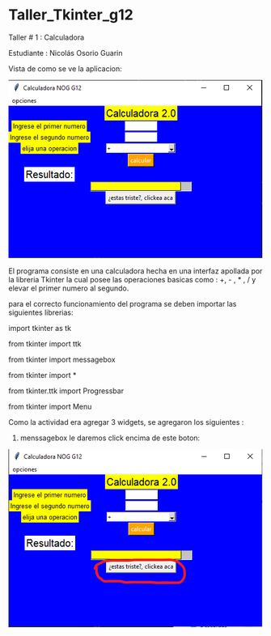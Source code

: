 # Taller_Tkinter_g12
Taller # 1 : Calculadora 

Estudiante : Nicolás Osorio Guarin

Vista de como se ve la aplicacion:

![vista principal de la calculadora](/Codigo_Fuente/Imagenes/inicio.PNG)

El programa consiste en una calculadora hecha en una interfaz apollada por la libreria Tkinter la cual posee las operaciones basicas como : +, - , * , / y elevar el primer numero
al segundo.  

para el correcto funcionamiento del programa se deben importar las siguientes librerias:

  import tkinter as tk
  
  from tkinter import ttk
  
  from tkinter import messagebox
  
  from tkinter import *
  
  from tkinter.ttk import Progressbar
  
  from tkinter import Menu
  
  Como la actividad era agregar 3 widgets, se agregaron los siguientes :
  
1)  menssagebox
le daremos click encima de este boton:

![click](/Codigo_Fuente/Imagenes/w1_1.png)

  
